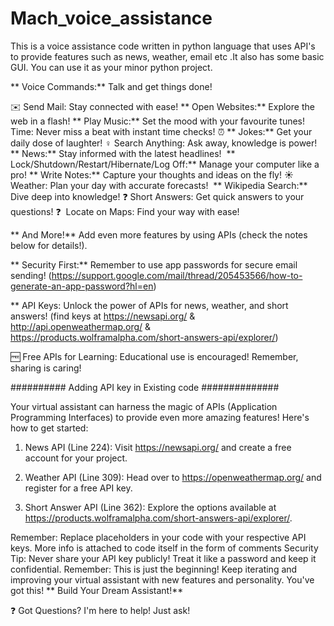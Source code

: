 # Mach_voice_assistance
This is a voice assistance code written in python language that uses API's to provide features such as news, weather, email etc .It also has some basic GUI. You can use it as your minor python project.

** Voice Commands:** Talk and get things done!

✉️ Send Mail: Stay connected with ease!
** Open Websites:** Explore the web in a flash!
** Play Music:** Set the mood with your favourite tunes!
️   Time: Never miss a beat with instant time checks! ⏰
** Jokes:** Get your daily dose of laughter!
️‍♀️ Search Anything: Ask away, knowledge is power!
** News:** Stay informed with the latest headlines! ️
** Lock/Shutdown/Restart/Hibernate/Log Off:** Manage your computer like a pro!
** Write Notes:** Capture your thoughts and ideas on the fly!
☀️ Weather: Plan your day with accurate forecasts! ️
** Wikipedia Search:** Dive deep into knowledge!
❓ Short Answers: Get quick answers to your questions! ❓
️ Locate on Maps: Find your way with ease!

 ** And More!** Add even more features by using APIs  (check the notes below for details!).

 ** Security First:** Remember to use app passwords for secure email sending! (https://support.google.com/mail/thread/205453566/how-to-generate-an-app-password?hl=en)

 ** API Keys: Unlock the power of APIs for news, weather, and short answers! (find keys at https://newsapi.org/ & http://api.openweathermap.org/ & https://products.wolframalpha.com/short-answers-api/explorer/)

 🆓 Free APIs for Learning: Educational use is encouraged! Remember, sharing is caring!


########## Adding API key in Existing code ##############

 Your virtual assistant can harness the magic of APIs (Application Programming Interfaces) to provide even more amazing features! Here's how to get started:

 1. News API (Line 224): Visit https://newsapi.org/ and create a free account for your project.

 2. Weather API (Line 309): Head over to https://openweathermap.org/ and register for a free API key.

 3. Short Answer API (Line 362): Explore the options available at https://products.wolframalpha.com/short-answers-api/explorer/.


 Remember: Replace placeholders in your code with your respective API keys. More info is attached to code itself in the form of comments
 Security Tip: Never share your API key publicly! Treat it like a password and keep it confidential.
 Remember: This is just the beginning! Keep iterating and improving your virtual assistant with new features and personality. You've got this!
 ** Build Your Dream Assistant!**
  
❓ Got Questions? I'm here to help! Just ask!

 
